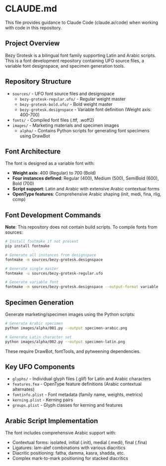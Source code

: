 # CLAUDE.md

This file provides guidance to Claude Code (claude.ai/code) when working with code in this repository.

## Project Overview

Bezy Grotesk is a bilingual font family supporting Latin and Arabic scripts. This is a font development repository containing UFO source files, a variable font designspace, and specimen generation tools.

## Repository Structure

- `sources/` - UFO font source files and designspace
  - `bezy-grotesk-regular.ufo/` - Regular weight master
  - `bezy-grotesk-bold.ufo/` - Bold weight master  
  - `bezy-grotesk.designspace` - Variable font definition (Weight axis: 400-700)
- `fonts/` - Compiled font files (.ttf, .woff2)
- `images/` - Marketing materials and specimen images
  - `alpha/` - Contains Python scripts for generating font specimens using DrawBot

## Font Architecture

The font is designed as a variable font with:
- **Weight axis**: 400 (Regular) to 700 (Bold)
- **Four instances defined**: Regular (400), Medium (500), SemiBold (600), Bold (700)
- **Script support**: Latin and Arabic with extensive Arabic contextual forms
- **OpenType features**: Comprehensive Arabic shaping (init, medi, fina, rlig, ccmp)

## Font Development Commands

**Note**: This repository does not contain build scripts. To compile fonts from sources:

```bash
# Install fontmake if not present
pip install fontmake

# Generate all instances from designspace
fontmake -m sources/bezy-grotesk.designspace

# Generate single master
fontmake -u sources/bezy-grotesk-regular.ufo

# Generate variable font
fontmake -m sources/bezy-grotesk.designspace --output-format variable
```

## Specimen Generation

Generate marketing/specimen images using the Python scripts:

```bash
# Generate Arabic specimen
python images/alpha/001.py --output specimen-arabic.png

# Generate Latin character set
python images/alpha/002.py --output specimen-latin.png
```

These require DrawBot, fontTools, and pytweening dependencies.

## Key UFO Components

- `glyphs/` - Individual glyph files (.glif) for Latin and Arabic characters
- `features.fea` - OpenType feature definitions (Arabic contextual alternates)
- `fontinfo.plist` - Font metadata (family name, weights, metrics)
- `kerning.plist` - Kerning pairs
- `groups.plist` - Glyph classes for kerning and features

## Arabic Script Implementation

The font includes comprehensive Arabic support with:
- Contextual forms: isolated, initial (.init), medial (.medi), final (.fina)
- Ligatures: lam-alef combinations with various diacritics
- Diacritic positioning: fatha, damma, kasra, shadda, etc.
- Complex mark-to-mark positioning for stacked diacritics